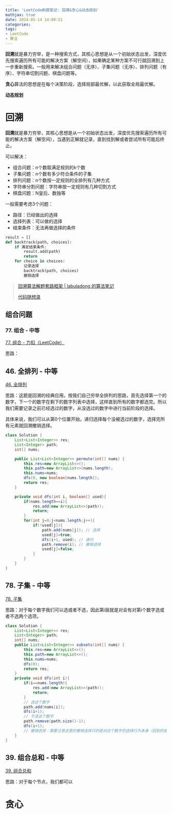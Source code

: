 ```yaml
---
title: 'LeetCode刷题笔记: 回溯&贪心&动态规划'
mathjax: true
date: 2024-05-14 14:09:51
categories:
tags:
- LeetCode
- 算法
---
```

**回溯**就是暴力穷举，是一种搜索方式，其核心思想是从一个初始状态出发，深度优先搜索遍历所有可能的解决方案（解空间），如果确定某种方案不可行就回溯到上一步重新搜索。一般用来解决组合问题（无序）、子集问题（无序）、排列问题（有序）、字符串切割问题、棋盘问题等。

**贪心**算法的思想是在每个决策阶段，选择局部最优解，以此获取全局最优解。

**动态规划**

<!-- more -->

# 回溯

**回溯**就是暴力穷举，其核心思想是从一个初始状态出发，深度优先搜索遍历所有可能的解决方案（解空间），当遇到正解就记录，直到找到解或者尝试所有可能后终止。

可以解决：

- 组合问题：n个数取满足规则的k个数
- 子集问题：n个数有多少符合条件的子集
- 排列问题：n个数按一定规则的全排列有几种方式
- 字符串分割问题：字符串按一定规则有几种切割方式
- 棋盘问题：N皇后、数独等

一般需要考虑3个问题：

- 路径：已经做出的选择
- 选择列表：可以做的选择
- 结束条件：无法再做选择的条件

```python
result = []
def backtrack(path, choices):
    if 满足结束条件:
        result.add(path)
        return
    for choice in choices:
        记录选择
        backtrack(path, choices)
        撤销选择
```

> [回溯算法解题套路框架 | labuladong 的算法笔记](https://labuladong.online/algo/essential-technique/backtrack-framework/)
>
> [代码随想录](https://programmercarl.com/%E5%9B%9E%E6%BA%AF%E7%AE%97%E6%B3%95%E7%90%86%E8%AE%BA%E5%9F%BA%E7%A1%80.html)

## 组合问题

### 77. 组合 - 中等

[77. 组合 - 力扣（LeetCode）](https://leetcode.cn/problems/combinations/)

思路：

## 46. 全排列 - 中等

[46. 全排列](https://leetcode.cn/problems/permutations/?envType=study-plan-v2&envId=top-100-liked)

思路：这题是回溯的经典应用。按我们自己穷举全排列的思路，首先选择第一个的数字，下一个的数字在剩下的数字列表中选择，这样直到所有的数字都选完。所以我们需要记录之前已经选过的数字，从没选过的数字中进行当前阶段的选择。

具体来说，我们可以从第0个位置开始，递归选择每个没被选过的数字，选择完所有元素就回溯撤销选择。

```java
class Solution {
    List<List<Integer>> res;
    List<Integer> path;
    int[] nums;

    public List<List<Integer>> permute(int[] nums) {
        this.res=new ArrayList<>();
        this.path=new ArrayList<>(nums.length);
        this.nums=nums;
        dfs(0, new boolean[nums.length]);
        return res;
    }

    private void dfs(int i, boolean[] used){
        if(nums.length==i){
            res.add(new ArrayList<>(path));
            return;
        }
        for(int j=0;j<nums.length;j++){
            if(!used[j]){
                path.add(nums[j]); // 选择
                used[j]=true;
                dfs(i+1, used); // 递归
                path.remove(i); // 撤销选择
                used[j]=false;
            }
        }
    }
}
```

## 78. 子集 - 中等

[78. 子集](https://leetcode.cn/problems/subsets/description/?envType=study-plan-v2&envId=top-100-liked)

思路：对于每个数字我们可以选或者不选，因此第i层就是对会有对第i个数字选或者不选两个选项。

```java
class Solution {
    List<List<Integer>> res;
    List<Integer> path;
    int[] nums;
    public List<List<Integer>> subsets(int[] nums) {
        this.res=new ArrayList<>();
        this.path=new ArrayList<>();
        this.nums=nums;
        dfs(0);
        return res;
    }
    private void dfs(int i){
        if(i==nums.length){
            res.add(new ArrayList<>(path));
            return;
        }
        // 选这个数字
        path.add(nums[i]);
        dfs(i+1);
		// 不选这个数字
        path.remove(path.size()-1); 
        dfs(i+1);
        // 撤销选择：需要注意这里的撤销选择只的是对这个数字的选择行为本身（回到的是选择上一个数字的状态），而不是选这个数字
    }
}
```

## 39. 组合总和 - 中等

[39. 组合总和](https://leetcode.cn/problems/combination-sum/?envType=study-plan-v2&envId=top-100-liked)

思路：对于每个节点，我们都可以

# 贪心



